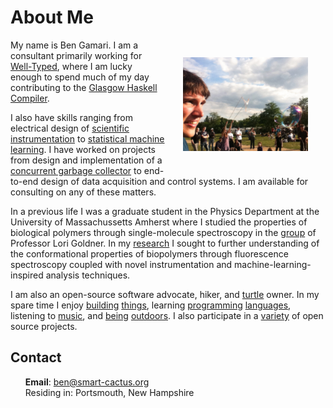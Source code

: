 # About Me

<div style="float: right; padding: 2em;">
  <img alt="A picture of Ben" src="/media/ben-in-berlin.jpeg" style="width: 200px;"/>
</div>

My name is Ben Gamari. I am a consultant primarily working for
[Well-Typed](http://www.well-typed.com/), where I am lucky enough to spend much
of my day contributing to the
[Glasgow Haskell Compiler](https://ghc.haskell.org/).

I also have skills ranging from electrical design of [scientific
instrumentation](http://scitation.aip.org/content/aapt/journal/ajp/82/7/10.1119/1.4869188)
to [statistical machine
learning](http://people.cs.umass.edu/~dietz/delayer/dietz-cameraready.pdf). I
have worked on projects from design and implementation of a [concurrent garbage
collector](http://www.smart-cactus.org/~ben/posts/2018-11-18-nonmoving-gc-for-ghc.html)
to end-to-end design of data acquisition and control systems. I am available
for consulting on any of these matters.

In a previous life I was a graduate student in the Physics
Department at the University of Massachussetts Amherst where
I studied the properties of biological polymers through
single-molecule spectroscopy in
the [group](http://goldnerlab.physics.umass.edu/wiki/)
of Professor Lori Goldner. In my [research](/research.html) I sought to further
understanding of the conformational properties of biopolymers through
fluorescence spectroscopy coupled with novel instrumentation and
machine-learning-inspired analysis techniques.

I am also an open-source software advocate, hiker, and
[turtle](/media/t-eating-bone.jpeg) owner. In my spare time I enjoy
[building](http://www.publiclab.org/wiki/riffle)
[things](http://www.reprap.org/),
learning [programming](http://www.haskell.org/)
[languages](http://www.rust-lang.org/), listening to
[music](http://www.gatheringofthevibes.com/), and
[being](http://en.wikipedia.org/wiki/Metacomet-Monadnock_Trail)
[outdoors](http://en.wikipedia.org/wiki/Mount_Washington_\(New_Hampshire\)). I
also participate in a [variety](http://www.github.com/bgamari) of open
source projects.

## Contact

<ul>
  <li style="list-style-type: none;"><b>Email</b>: <a href="mailto:ben@smart-cactus.org">ben@smart-cactus.org</a></li>
  <li style="list-style-type: none;">Residing in: Portsmouth, New Hampshire</li>
</ul>

